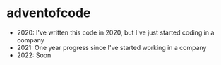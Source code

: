 # adventofcode
- 2020: I've written this code in 2020, but I've just started coding in a company
- 2021: One year progress since I've started working in a company
- 2022: Soon
